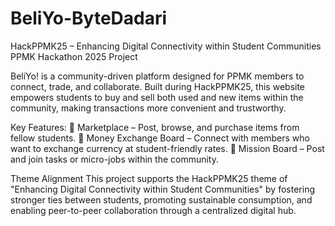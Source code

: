 # BeliYo-ByteDadari

HackPPMK25 – Enhancing Digital Connectivity within Student Communities
PPMK Hackathon 2025 Project

BeliYo! is a community-driven platform designed for PPMK members to connect, trade, and collaborate. Built during HackPPMK25, this website empowers students to buy and sell both used and new items within the community, making transactions more convenient and trustworthy.

Key Features:
🛒 Marketplace – Post, browse, and purchase items from fellow students.
💱 Money Exchange Board – Connect with members who want to exchange currency at student-friendly rates.
🎯 Mission Board – Post and join tasks or micro-jobs within the community.

Theme Alignment
This project supports the HackPPMK25 theme of "Enhancing Digital Connectivity within Student Communities" by fostering stronger ties between students, promoting sustainable consumption, and enabling peer-to-peer collaboration through a centralized digital hub.
